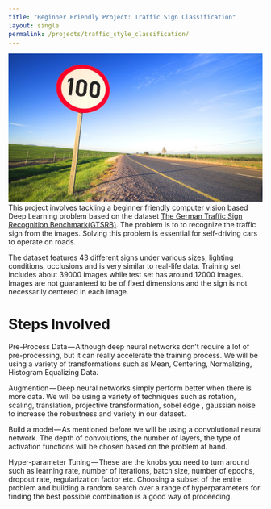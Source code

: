 ```yaml
---
title: "Beginner Friendly Project: Traffic Sign Classification"
layout: single
permalink: /projects/traffic_style_classification/
---
```

![traffic_sign](/assets/images/Traffic_sign.jpg)
This project involves tackling a beginner friendly computer vision based Deep Learning problem based on the dataset [The German Traffic Sign Recognition Benchmark(GTSRB)](http://benchmark.ini.rub.de/?section=gtsrb&subsection=news). The problem is to to recognize the traffic sign from the images. Solving this problem is essential for self-driving cars to operate on roads.

The dataset features 43 different signs under various sizes, lighting conditions, occlusions and is very similar to real-life data. Training set includes about 39000 images while test set has around 12000 images. Images are not guaranteed to be of fixed dimensions and the sign is not necessarily centered in each image.

# Steps Involved
Pre-Process Data — Although deep neural networks don’t require a lot of pre-processing, but it can really accelerate the training process. We will be using a variety of transformations such as Mean, Centering, Normalizing, Histogram Equalizing Data.

Augmention — Deep neural networks simply perform better when there is more data. We will be using a variety of techniques such as rotation, scaling, translation, projective transformation, sobel edge , gaussian noise to increase the robustness and variety in our dataset.

Build a model — As mentioned before we will be using a convolutional neural network. The depth of convolutions, the number of layers, the type of activation functions will be chosen based on the problem at hand.

Hyper-parameter Tuning — These are the knobs you need to turn around such as learning rate, number of iterations, batch size, number of epochs, dropout rate, regularization factor etc. Choosing a subset of the entire problem and building a random search over a range of hyperparameters for finding the best possible combination is a good way of proceeding.
